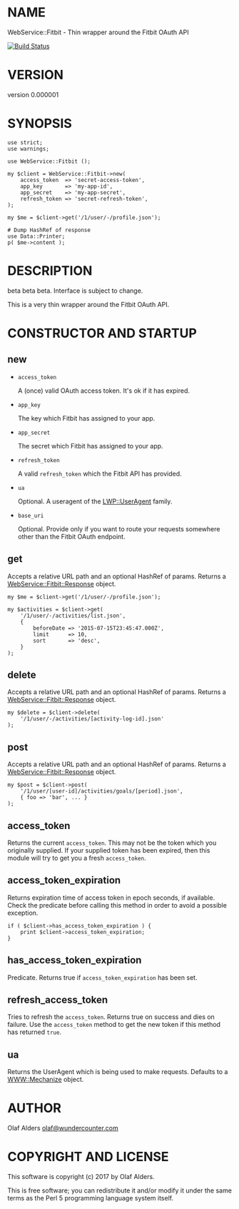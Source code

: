 # NAME

WebService::Fitbit - Thin wrapper around the Fitbit OAuth API

[![Build Status](https://travis-ci.org/oalders/webservice-fitbit.png?branch=master)](https://travis-ci.org/oalders/webservice-fitbit)

# VERSION

version 0.000001

# SYNOPSIS

    use strict;
    use warnings;

    use WebService::Fitbit ();

    my $client = WebService::Fitbit->new(
        access_token  => 'secret-access-token',
        app_key       => 'my-app-id',
        app_secret    => 'my-app-secret',
        refresh_token => 'secret-refresh-token',
    );

    my $me = $client->get('/1/user/-/profile.json');

    # Dump HashRef of response
    use Data::Printer;
    p( $me->content );

# DESCRIPTION

beta beta beta.  Interface is subject to change.

This is a very thin wrapper around the Fitbit OAuth API.

# CONSTRUCTOR AND STARTUP

## new

- `access_token`

    A (once) valid OAuth access token.  It's ok if it has expired.

- `app_key`

    The key which Fitbit has assigned to your app.

- `app_secret`

    The secret which Fitbit has assigned to your app.

- `refresh_token`

    A valid `refresh_token` which the Fitbit API has provided.

- `ua`

    Optional.  A useragent of the [LWP::UserAgent](https://metacpan.org/pod/LWP::UserAgent) family.

- `base_uri`

    Optional.  Provide only if you want to route your requests somewhere other than
    the Fitbit OAuth endpoint.

## get

Accepts a relative URL path and an optional HashRef of params.  Returns a
[WebService::Fitbit::Response](https://metacpan.org/pod/WebService::Fitbit::Response) object.

    my $me = $client->get('/1/user/-/profile.json');

    my $activities = $client->get(
        '/1/user/-/activities/list.json',
        {
            beforeDate => '2015-07-15T23:45:47.000Z',
            limit      => 10,
            sort       => 'desc',
        }
    );

## delete

Accepts a relative URL path and an optional HashRef of params.  Returns a
[WebService::Fitbit::Response](https://metacpan.org/pod/WebService::Fitbit::Response) object.

    my $delete = $client->delete(
        '/1/user/-/activities/[activity-log-id].json'
    );

## post

Accepts a relative URL path and an optional HashRef of params.  Returns a
[WebService::Fitbit::Response](https://metacpan.org/pod/WebService::Fitbit::Response) object.

    my $post = $client->post(
        '/1/user/[user-id]/activities/goals/[period].json',
        { foo => 'bar', ... }
    );

## access\_token

Returns the current `access_token`.  This may not be the token which you
originally supplied.  If your supplied token has been expired, then this module
will try to get you a fresh `access_token`.

## access\_token\_expiration

Returns expiration time of access token in epoch seconds, if available.  Check
the predicate before calling this method in order to avoid a possible
exception.

    if ( $client->has_access_token_expiration ) {
        print $client->access_token_expiration;
    }

## has\_access\_token\_expiration

Predicate.  Returns true if `access_token_expiration` has been set.

## refresh\_access\_token

Tries to refresh the `access_token`.  Returns true on success and dies on
failure.  Use the `access_token` method to get the new token if this method
has returned `true`.

## ua

Returns the UserAgent which is being used to make requests.  Defaults to a
[WWW::Mechanize](https://metacpan.org/pod/WWW::Mechanize) object.

# AUTHOR

Olaf Alders <olaf@wundercounter.com>

# COPYRIGHT AND LICENSE

This software is copyright (c) 2017 by Olaf Alders.

This is free software; you can redistribute it and/or modify it under
the same terms as the Perl 5 programming language system itself.
